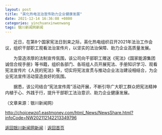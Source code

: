 ```yaml
---
layout: post
title: "英化热电法治宣传助力企业健康发展"
date: 2021-12-14 16:36:08 +0800
categories: yinchuanxinwenwang
tags: 银川新闻网新闻
---
```

<p>　　近日，在第8个国家宪法日到来之际，英化热电组织召开2021年法治工作会议，组织干部职工观看法治宣传片，以坚实的法治保障、助力企业高质量发展。</p><p>　　为营造浓厚的法制宣传氛围，该公司向干部职工赠送《宪法》《国家能源集团诚信合规手册》等书籍，组织各部门、各班组人员开展宪法、手册知识学习、观看宪法宣传片《人民的宪法》等，切实将宪法宣贯与推动企业法治建设相结合，为企业宪法宣传活动营造良好的氛围。</p><p>　　据悉，该公司结合“宪法宣传周”活动开展，不断引导广大职工群众把宪法精神内植于心、外践于行，提升干部职工法治意识、助力企业健康发展。</p><p class="em_media">（文章来源：银川新闻网）</p>

<http://choicewzp1.eastmoney.com/html_News/NewsShare.html?infoCode=NW202112142213349796>

[返回银川新闻网新闻](//finews.withounder.com/yinchuanxinwenwang/)｜[返回首页](//finews.withounder.com/)
